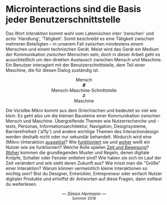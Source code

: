 # Micro&shy;interactions sind die Basis jeder Benutzer&shy;schnittstelle

Das Wort _Interaktion_ kommt wohl vom Lateinischen _inter_ 'zwischen' und _actio_ 'Handlung', 'Tätigkeit'. Somit beschreibt es eine Tätigkeit zwischen mehreren Beteiligten – in unserem Fall zwischen mindestens einem Menschen und einem technischen Gerät. Meist wird das Gerät ein Medium der Kommunikation _zwischen_ Menschen sein, doch in dieser Arbeit geht es ausschließlich um den direkten Austausch zwischen Mensch und Maschine. Ein Benutzer interagiert mit der Benutzerschnittstelle, dem Teil einer Maschine, die für diesen Dialog zuständig ist.

<center>
Mensch<br>
<strong class="colored">⇵</strong><br>
Mensch-Maschine-Schnittstelle<br>
⇵<br>
Maschine
</center>

Die Vorsilbe _Mikro_ kommt aus dem Griechischen und bedeutet so viel wie _klein_. Es geht also um die kleinen Bausteine einer Kommunikation zwischen Mensch und Maschine. Übergreifende Themen wie Nutzerrecherche und -tests, Personas, Informationsarchitektur, Navigation, Designsysteme, Barrierefreiheit ('a11y') und andere wichtige Themen des Interactiondesign werden deshalb nicht oder nur sekundär behandelt.
Wodurch wird eine (Mikro-)Interaktion [ausgelöst](/triggers)? Wie [funktioniert](/rules) sie und [woher](/feedback) weiß ein Nutzer wie sie funktioniert? Welche Rolle spielen [Zeit und Bewegung](/animation-and-pace)? [Woher](/history) kommen die grundlegenden Muster und Regeln, denen digitale Knöpfe, Schalter oder Fenster entlehnt sind? Wie haben sie sich im Lauf der Zeit verändert und wie sieht deren Zukunft aus? Wie misst man die "Größe" einer Interaktion? Warum können vermeintlich kleine Interaktionen so wichtig sein? Bist du Designer, Entwickler, Entrepreneur oder einfach Nutzer digitaler Produkte und erhoffst dir Antworten auf diese Fragen, dann solltest du weiterlesen.

<!-- + Zielgruppe -->

<div class="spacer2"></div>

<center>
  <em> &mdash; <a href="/about" style="text-decoration:none;">Simon Hermann</a> &mdash; <br> </em>
  <sup>Sommer 2018</sup>
</center>

<!-- Sammlung kann niemals vollständig sein, Beispiele ausgewählt -->

<!-- > <cite><a href="/about" style="text-decoration:none;">Simon</a></cite> -->
